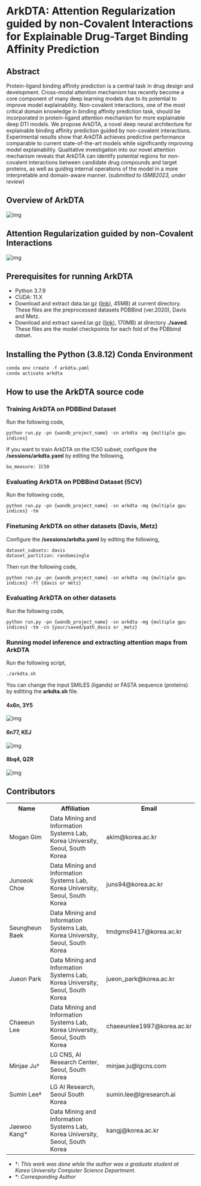 # ArkDTA: Attention Regularization guided by non-Covalent Interactions for Explainable Drug-Target Binding Affinity Prediction

## Abstract

Protein-ligand binding affinity prediction is a central task in drug design and development. Cross-modal attention mechanism has recently become a core component of many deep learning models due to its potential to improve model explainability. Non-covalent interactions, one of the most critical domain knowledge in binding affinity prediction task, should be incorporated in protein-ligand attention mechanism for more explainable deep DTI models. We propose ArkDTA, a novel deep neural architecture for explainable binding affinity prediction guided by non-covalent interactions. Experimental results show that ArkDTA achieves predictive performance comparable to current state-of-the-art models while significantly improving model explainability. Qualitative investigation into our novel attention mechanism reveals that ArkDTA can identify potential regions for non-covalent interactions between candidate drug compounds and target proteins, as well as guiding internal operations of the model in a more interpretable and domain-aware manner. (*submitted to ISMB2023, under review*)

## Overview of ArkDTA

![img](./figures/0_arkdta.png)

## Attention Regularization guided by non-Covalent Interactions

![img](./figures/1_arkmab.png)

## Prerequisites for running ArkDTA

- Python 3.7.9
- CUDA: 11.X
- Download and extract data.tar.gz ([link](https://drive.google.com/file/d/1hmR5w47VUk6RW0br8BanJT94R2FPHgDL/view?usp=share_link)), 45MB) at current directory. These files are the preprocessed datasets PDBBind (ver.2020), Davis and Metz.
- Download and extract saved.tar.gz ([link](https://drive.google.com/file/d/1iVttdzlAMXYeJ11JKVe19Dkvgpb8PZSS/view?usp=share_link)), 170MB) at directory **./saved**. These files are the model checkpoints for each fold of the PDBbind datset.

## Installing the Python (3.8.12) Conda Environment

```
conda env create -f arkdta.yaml
conda activate arkdta
```

## How to use the ArkDTA source code

### Training ArkDTA on PDBBind Dataset

Run the following code,
```
python run.py -pn {wandb_project_name} -sn arkdta -mg {multiple gpu indices}
```

If you want to train ArkDTA on the IC50 subset, configure the **/sessions/arkdta.yaml** by editing the following,
```
ba_measure: IC50 
```

### Evaluating ArkDTA on PDBBind Dataset (5CV)

Run the following code,
```
python run.py -pn {wandb_project_name} -sn arkdta -mg {multiple gpu indices} -tm
```

### Finetuning ArkDTA on other datasets (Davis, Metz)

Configure the **/sessions/arkdta.yaml** by editing the following,
```
dataset_subsets: davis
dataset_partition: randomsingle
```

Then run the following code,
```
python run.py -pn {wandb_project_name} -sn arkdta -mg {multiple gpu indices} -ft {davis or metz}
```

### Evaluating ArkDTA on other datasets
Run the following code,
```
python run.py -pn {wandb_project_name} -sn arkdta -mg {multiple gpu indices} -tm -cn {your/saved/path_davis or _metz}
```

### Running model inference and extracting attention maps from ArkDTA

Run the following script,
```
./arkdta.sh
```

You can change the input SMILES (ligands) or FASTA sequence (proteins) by editting the **arkdta.sh** file.

#### 4x6n, 3Y5

![img](./figures/2_4x6n_3y5.png)

#### 6n77, KEJ

![img](./figures/3_6n77_kej.png)

#### 8bq4, QZR

![img](./figures/4_8bq4_qzr.png)


## Contributors

<table>
	<tr>
		<th>Name</th>		
		<th>Affiliation</th>
		<th>Email</th>
	</tr>
	<tr>
		<td>Mogan Gim</td>		
		<td>Data Mining and Information Systems Lab,<br>Korea University, Seoul, South Korea</td>
		<td>akim@korea.ac.kr</td>
	</tr>
	<tr>
		<td>Junseok Choe</td>		
		<td>Data Mining and Information Systems Lab,<br>Korea University, Seoul, South Korea</td>
		<td>juns94@korea.ac.kr</td>
	</tr>
	<tr>
		<td>Seungheun Baek</td>		
		<td>Data Mining and Information Systems Lab,<br>Korea University, Seoul, South Korea</td>
		<td>tmdgms9417@korea.ac.kr</td>
	</tr>
	<tr>
		<td>Jueon Park</td>		
		<td>Data Mining and Information Systems Lab,<br>Korea University, Seoul, South Korea</td>
		<td>jueon_park@korea.ac.kr</td>
	</tr>
	<tr>
		<td>Chaeeun Lee</td>		
		<td>Data Mining and Information Systems Lab,<br>Korea University, Seoul, South Korea</td>
		<td>chaeeunlee1997@korea.ac.kr</td>
	</tr>
	<tr>
		<td>Minjae Ju&dagger;</td>		
		<td>LG CNS, AI Research Center, Seoul, South Korea</td>
		<td>minjae.ju@lgcns.com</td>
	</tr>
	<tr>
		<td>Sumin Lee&dagger;</td>		
		<td>LG AI Research, Seoul South Korea</td>
		<td>sumin.lee@lgresearch.ai</td>
	</tr>
	<tr>
		<td>Jaewoo Kang*</td>		
		<td>Data Mining and Information Systems Lab,<br>Korea University, Seoul, South Korea</td>
		<td>kangj@korea.ac.kr</td>
	</tr>

</table>



- &dagger;: *This work was done while the author was a graduate student at Korea University Computer Science Department.*
- &ast;: *Corresponding Author*